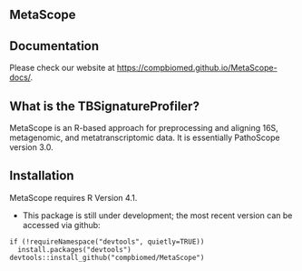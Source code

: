 ## MetaScope 

## Documentation
Please check our website at https://compbiomed.github.io/MetaScope-docs/.

## What is the TBSignatureProfiler?
MetaScope is an R-based approach for preprocessing and aligning 16S, metagenomic, and metatranscriptomic data. It is essentially PathoScope version 3.0.

## Installation

MetaScope requires R Version 4.1.

* This package is still under development; the most recent version can be accessed via github:

```
if (!requireNamespace("devtools", quietly=TRUE))
  install.packages("devtools")
devtools::install_github("compbiomed/MetaScope")
```